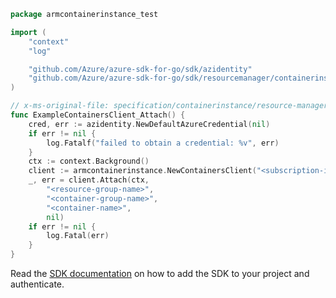 ```go
package armcontainerinstance_test

import (
	"context"
	"log"

	"github.com/Azure/azure-sdk-for-go/sdk/azidentity"
	"github.com/Azure/azure-sdk-for-go/sdk/resourcemanager/containerinstance/armcontainerinstance"
)

// x-ms-original-file: specification/containerinstance/resource-manager/Microsoft.ContainerInstance/stable/2021-09-01/examples/ContainerAttach.json
func ExampleContainersClient_Attach() {
	cred, err := azidentity.NewDefaultAzureCredential(nil)
	if err != nil {
		log.Fatalf("failed to obtain a credential: %v", err)
	}
	ctx := context.Background()
	client := armcontainerinstance.NewContainersClient("<subscription-id>", cred, nil)
	_, err = client.Attach(ctx,
		"<resource-group-name>",
		"<container-group-name>",
		"<container-name>",
		nil)
	if err != nil {
		log.Fatal(err)
	}
}
```

Read the [SDK documentation](https://github.com/Azure/azure-sdk-for-go/blob/sdk%2Fresourcemanager%2Fcontainerinstance%2Farmcontainerinstance%2Fv0.1.0/sdk/resourcemanager/containerinstance/armcontainerinstance/README.md) on how to add the SDK to your project and authenticate.
